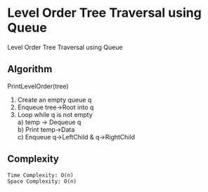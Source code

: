 # Level Order Tree Traversal using Queue
Level Order Tree Traversal using Queue

## Algorithm
PrintLevelOrder(tree)
1) Create an empty queue q
2) Enqueue tree->Root into q
3) Loop while q is not empty<br/>
    a) temp -> Dequeue q <br/>
    b) Print temp->Data<br/>
    c) Enqueue q->LeftChild & q->RightChild<br/>

## Complexity
    Time Complexity: O(n)
    Space Complexity: O(n)
